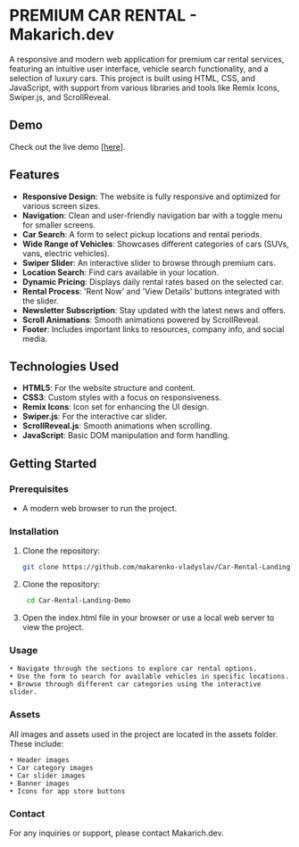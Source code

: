 # PREMIUM CAR RENTAL - Makarich.dev

A responsive and modern web application for premium car rental services, featuring an intuitive user interface, vehicle search functionality, and a selection of luxury cars. This project is built using HTML, CSS, and JavaScript, with support from various libraries and tools like Remix Icons, Swiper.js, and ScrollReveal.

## Demo

Check out the live demo [[here](https://makarenko-vladyslav.github.io/Car-Rental-Landing-Demo/)].

## Features

- **Responsive Design**: The website is fully responsive and optimized for various screen sizes.
- **Navigation**: Clean and user-friendly navigation bar with a toggle menu for smaller screens.
- **Car Search**: A form to select pickup locations and rental periods.
- **Wide Range of Vehicles**: Showcases different categories of cars (SUVs, vans, electric vehicles).
- **Swiper Slider**: An interactive slider to browse through premium cars.
- **Location Search**: Find cars available in your location.
- **Dynamic Pricing**: Displays daily rental rates based on the selected car.
- **Rental Process**: 'Rent Now' and 'View Details' buttons integrated with the slider.
- **Newsletter Subscription**: Stay updated with the latest news and offers.
- **Scroll Animations**: Smooth animations powered by ScrollReveal.
- **Footer**: Includes important links to resources, company info, and social media.

## Technologies Used

- **HTML5**: For the website structure and content.
- **CSS3**: Custom styles with a focus on responsiveness.
- **Remix Icons**: Icon set for enhancing the UI design.
- **Swiper.js**: For the interactive car slider.
- **ScrollReveal.js**: Smooth animations when scrolling.
- **JavaScript**: Basic DOM manipulation and form handling.

## Getting Started

### Prerequisites

- A modern web browser to run the project.

### Installation

1. Clone the repository:
   ```bash
   git clone https://github.com/makarenko-vladyslav/Car-Rental-Landing-Demo.git

2. Clone the repository:
   ```bash
    cd Car-Rental-Landing-Demo

3. Open the index.html file in your browser or use a local web server to view the project.

### Usage

	• Navigate through the sections to explore car rental options.
	• Use the form to search for available vehicles in specific locations.
	• Browse through different car categories using the interactive slider.


### Assets

All images and assets used in the project are located in the assets folder. These include:

	• Header images
	• Car category images
	• Car slider images
	• Banner images
	• Icons for app store buttons

### Contact

For any inquiries or support, please contact Makarich.dev.
